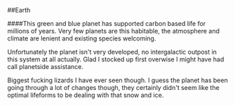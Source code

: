 ##Earth

####This green and blue planet has supported carbon based life for millions of years. Very few planets are this habitable, the atmosphere and climate are lenient and existing species welcoming.

Unfortunately the planet isn't very developed, no intergalactic outpost in this system at all actually. Glad I stocked up first overwise I might have had call planetside assistance.

Biggest fucking lizards I have ever seen though. I guess the planet has been going through a lot of changes though, they certainly didn't seem like the optimal lifeforms to be dealing with that snow and ice.